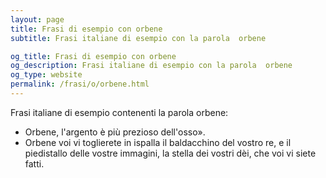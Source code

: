 ```yaml
---
layout: page
title: Frasi di esempio con orbene 
subtitle: Frasi italiane di esempio con la parola  orbene

og_title: Frasi di esempio con orbene 
og_description: Frasi italiane di esempio con la parola  orbene
og_type: website
permalink: /frasi/o/orbene.html
---
```


Frasi italiane di esempio contenenti la parola orbene:


- Orbene, l'argento è più prezioso dell'osso».
- Orbene voi vi toglierete in ispalla il baldacchino del vostro re, e il piedistallo delle vostre immagini, la stella dei vostri dèi, che voi vi siete fatti.
